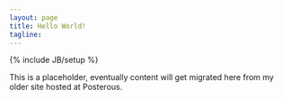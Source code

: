 ```yaml
---
layout: page
title: Hello World!
tagline:
---
```

{% include JB/setup %}

This is a placeholder, eventually content will get migrated here from
my older site hosted at Posterous.

